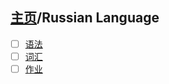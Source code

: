 ## [主页](../README.md)/Russian Language
- [ ] [语法](./grammar.md)
- [ ] [词汇](./words.md)
- [ ] [作业](./homework.md)